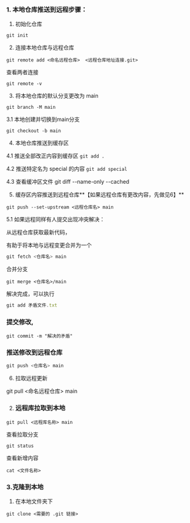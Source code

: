 ### 1. 本地仓库推送到远程步骤：

1. 初始化仓库

`git init`



2. 连接本地仓库与远程仓库

`git remote add <命名远程仓库>  <远程仓库地址连接.git>` 

查看两者连接 

`git remote -v`



3. 将本地仓库的默认分支更改为  main

`git branch -M main`



3.1 本地创建并切换到main分支

`git checkout -b main`



4. 本地仓库推送到缓存区

4.1  推送全部改正内容到缓存区             `git add .`

4.2  推送特定名为  special  的内容        `git add special`

4.3 查看缓冲区文件           git diff --name-only --cached



5. 缓存区内容推送到远程仓库**【如果远程仓库有更改内容，先做见6】**

`git push --set-upstream <远程仓库名> main`

   5.1 如果远程同样有人提交出现冲突解决：

从远程仓库获取最新代码， 

有助于将本地与远程变更合并为一个

```js
git fetch <仓库名> main
```

合并分支

```
git merge <仓库名>/main
```

解决完成，可以执行

```js
git add 矛盾文件.txt
```

### **提交修改**,

```
git commit -m "解决的矛盾"
```

### 推送修改到远程仓库

```js
git push <仓库名> main
```



6. 拉取远程更新

git pull <命名远程仓库> main







2. ### 远程库拉取到本地

`git pull <远程库名称> main`



查看拉取分支

`git status`



查看新增内容

`cat <文件名称>`



### 3.克隆到本地

1. 在本地文件夹下

`git clone <需要的 .git 链接>`





























